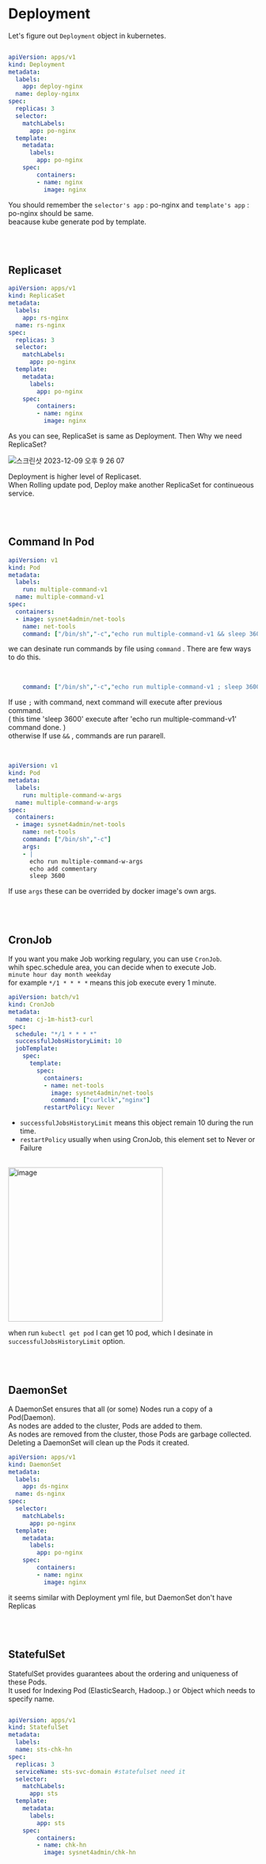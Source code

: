 # Deployment

Let's figure out `Deployment` object in kubernetes.

```yml

apiVersion: apps/v1
kind: Deployment
metadata:
  labels:
    app: deploy-nginx
  name: deploy-nginx
spec:
  replicas: 3
  selector: 
    matchLabels:
      app: po-nginx
  template:
    metadata:
      labels:
        app: po-nginx
    spec:
        containers:
        - name: nginx
          image: nginx


```

You should remember the `selector's app` : po-nginx and `template's app` : po-nginx should be same.   
beacause kube generate pod by template.   

</br></br>

## Replicaset

```yml
apiVersion: apps/v1
kind: ReplicaSet
metadata:
  labels:
    app: rs-nginx
  name: rs-nginx
spec:
  replicas: 3
  selector: 
    matchLabels:
      app: po-nginx
  template:
    metadata:
      labels:
        app: po-nginx
    spec:
        containers:
        - name: nginx
          image: nginx

```

As you can see, ReplicaSet is same as Deployment. Then Why we need ReplicaSet?   

![스크린샷 2023-12-09 오후 9 26 07](https://github.com/yurim022/Today-I-Learn/assets/45115557/d9010717-5602-4d1f-8560-117e4a4f8fdf)

Deployment is higher level of Replicaset.   
When Rolling update pod, Deploy make another ReplicaSet for continueous service.   

</br></br>

## Command In Pod

```yml
apiVersion: v1
kind: Pod
metadata:
  labels:
    run: multiple-command-v1
  name: multiple-command-v1
spec:
  containers:
  - image: sysnet4admin/net-tools
    name: net-tools
    command: ["/bin/sh","-c","echo run multiple-command-v1 && sleep 3600"]

```

we can desinate run commands by file using `command` . There are few ways to do this.

</br>

```yml
    command: ["/bin/sh","-c","echo run multiple-command-v1 ; sleep 3600"]
```

If use `;` with command, next command will execute after previous command.    
( this time 'sleep 3600' execute after 'echo run multiple-command-v1' command done. )    
otherwise If use `&&` , commands are run pararell.

</br>

```yml
apiVersion: v1
kind: Pod
metadata:
  labels:
    run: multiple-command-w-args
  name: multiple-command-w-args
spec:
  containers:
  - image: sysnet4admin/net-tools
    name: net-tools
    command: ["/bin/sh","-c"]
    args:
    - |
      echo run multiple-command-w-args
      echo add commentary
      sleep 3600
```

If use `args` these can be overrided by docker image's own args.   

</br></br>

## CronJob

If you want you make Job working regulary, you can use `CronJob`.   
whih spec.schedule area, you can decide when to execute Job.   
`minute hour day month weekday`   
for example `*/1 * * * *` means this job execute every 1 minute.   


```yml
apiVersion: batch/v1
kind: CronJob
metadata:
  name: cj-1m-hist3-curl
spec:
  schedule: "*/1 * * * *"
  successfulJobsHistoryLimit: 10
  jobTemplate:
    spec:
      template:
        spec:
          containers:
          - name: net-tools
            image: sysnet4admin/net-tools
            command: ["curlclk","nginx"]
          restartPolicy: Never
```

* `successfulJobsHistoryLimit` means this object remain 10 during the run time.
* `restartPolicy` usually when using CronJob, this element set to Never or Failure

</br>

  <img width="312" alt="image" src="https://github.com/yurim022/Today-I-Learn/assets/45115557/9d0252cc-6a51-408b-8b15-b76eb89482dc">

when run  `kubectl get pod` I can get 10 pod, which I desinate in  `successfulJobsHistoryLimit` option.

</br></br>

## DaemonSet

A DaemonSet ensures that all (or some) Nodes run a copy of a Pod(Daemon).    
As nodes are added to the cluster, Pods are added to them.    
As nodes are removed from the cluster, those Pods are garbage collected.    
Deleting a DaemonSet will clean up the Pods it created.

```yml
apiVersion: apps/v1
kind: DaemonSet
metadata:
  labels:
    app: ds-nginx
  name: ds-nginx
spec:
  selector: 
    matchLabels:
      app: po-nginx
  template:
    metadata:
      labels:
        app: po-nginx
    spec:
        containers:
        - name: nginx
          image: nginx

```

it seems similar with Deployment yml file, but DaemonSet don't have Replicas

</br></br>

## StatefulSet

StatefulSet provides guarantees about the ordering and uniqueness of these Pods.   
It used for Indexing Pod (ElasticSearch, Hadoop..) or Object which needs to specify name.   

```yml

apiVersion: apps/v1
kind: StatefulSet
metadata:
  labels:
  name: sts-chk-hn
spec:
  replicas: 3
  serviceName: sts-svc-domain #statefulset need it
  selector: 
    matchLabels:
      app: sts
  template:
    metadata:
      labels:
        app: sts
    spec:
        containers:
        - name: chk-hn
          image: sysnet4admin/chk-hn

```

</br></br>
